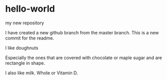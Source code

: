 # hello-world
my new repository

I have created a new github branch from the master branch. This is a new commit for the readme.

I like doughnuts

Especially the ones that are covered with chocolate or maple sugar and are rectangle in shape.

I also like milk. Whole or Vitamin D.
